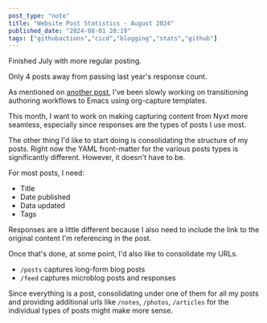 ```yaml
---
post_type: "note" 
title: "Website Post Statistics - August 2024"
published_date: "2024-08-01 20:19"
tags: ["githubactions","cicd","blogging","stats","github"]
---
```


Finished July with more regular posting. 

Only 4 posts away from passing last year's response count.

As mentioned on [another post](/notes/org-capture-functions-file-target), I've been slowly working on transitioning authoring workflows to Emacs using org-capture templates.

This month, I want to work on making capturing content from Nyxt more seamless, especially since responses are the types of posts I use most. 

The other thing I'd like to start doing is consolidating the structure of my posts. Right now the YAML front-matter for the various posts types is significantly different. However, it doesn't have to be. 

For most posts, I need:

- Title
- Date published
- Data updated
- Tags

Responses are a little different because I also need to include the link to the original content I'm referencing in the post. 

Once that's done, at some point, I'd also like to consolidate my URLs. 

- `/posts` captures long-form blog posts
- `/feed` captures microblog posts and responses

Since everything is a post, consolidating under one of them for all my posts and providing additional urls like `/notes`, `/photos`, `/articles` for the individual types of posts might make more sense. 
